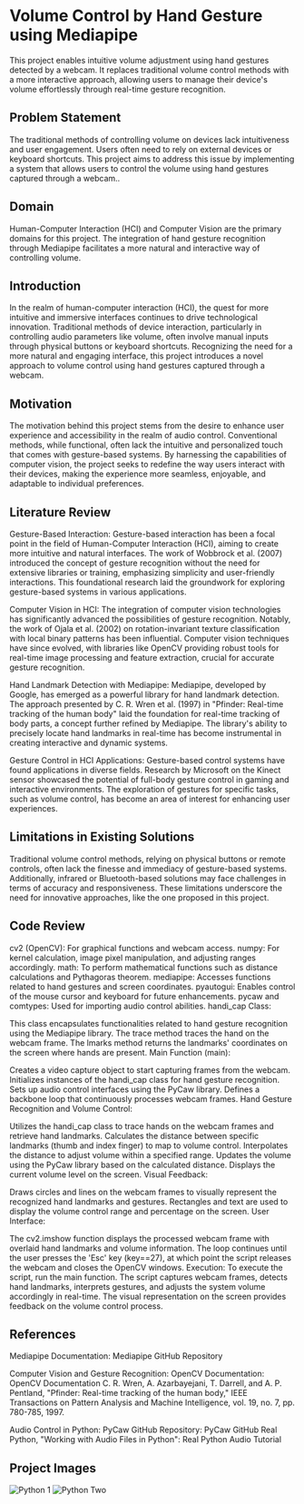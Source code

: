 
# Volume Control by Hand Gesture using Mediapipe
This project enables intuitive volume adjustment using hand gestures detected by a webcam. It replaces traditional volume control methods with a more interactive approach, allowing users to manage their device's volume effortlessly through real-time gesture recognition.



## Problem Statement
The traditional methods of controlling volume on devices lack intuitiveness and user engagement. Users often need to rely on external devices or keyboard shortcuts. This project aims to address this issue by implementing a system that allows users to control the volume using hand gestures captured through a webcam..

## Domain
Human-Computer Interaction (HCI) and Computer Vision are the primary domains for this project. The integration of hand gesture recognition through Mediapipe facilitates a more natural and interactive way of controlling volume.

## Introduction
In the realm of human-computer interaction (HCI), the quest for more intuitive and immersive interfaces continues to drive technological innovation. Traditional methods of device interaction, particularly in controlling audio parameters like volume, often involve manual inputs through physical buttons or keyboard shortcuts. Recognizing the need for a more natural and engaging interface, this project introduces a novel approach to volume control using hand gestures captured through a webcam.

## Motivation
The motivation behind this project stems from the desire to enhance user experience and accessibility in the realm of audio control. Conventional methods, while functional, often lack the intuitive and personalized touch that comes with gesture-based systems. By harnessing the capabilities of computer vision, the project seeks to redefine the way users interact with their devices, making the experience more seamless, enjoyable, and adaptable to individual preferences.

## Literature Review
Gesture-Based Interaction:
Gesture-based interaction has been a focal point in the field of Human-Computer Interaction (HCI), aiming to create more intuitive and natural interfaces. The work of Wobbrock et al. (2007) introduced the concept of gesture recognition without the need for extensive libraries or training, emphasizing simplicity and user-friendly interactions. This foundational research laid the groundwork for exploring gesture-based systems in various applications.

Computer Vision in HCI:
The integration of computer vision technologies has significantly advanced the possibilities of gesture recognition. Notably, the work of Ojala et al. (2002) on rotation-invariant texture classification with local binary patterns has been influential. Computer vision techniques have since evolved, with libraries like OpenCV providing robust tools for real-time image processing and feature extraction, crucial for accurate gesture recognition.

Hand Landmark Detection with Mediapipe:
Mediapipe, developed by Google, has emerged as a powerful library for hand landmark detection. The approach presented by C. R. Wren et al. (1997) in "Pfinder: Real-time tracking of the human body" laid the foundation for real-time tracking of body parts, a concept further refined by Mediapipe. The library's ability to precisely locate hand landmarks in real-time has become instrumental in creating interactive and dynamic systems.

Gesture Control in HCI Applications:
Gesture-based control systems have found applications in diverse fields. Research by Microsoft on the Kinect sensor showcased the potential of full-body gesture control in gaming and interactive environments. The exploration of gestures for specific tasks, such as volume control, has become an area of interest for enhancing user experiences.

## Limitations in Existing Solutions
Traditional volume control methods, relying on physical buttons or remote controls, often lack the finesse and immediacy of gesture-based systems. Additionally, infrared or Bluetooth-based solutions may face challenges in terms of accuracy and responsiveness. These limitations underscore the need for innovative approaches, like the one proposed in this project.

## Code Review
cv2 (OpenCV): For graphical functions and webcam access.
numpy: For kernel calculation, image pixel manipulation, and adjusting ranges accordingly.
math: To perform mathematical functions such as distance calculations and Pythagoras theorem.
mediapipe: Accesses functions related to hand gestures and screen coordinates.
pyautogui: Enables control of the mouse cursor and keyboard for future enhancements.
pycaw and comtypes: Used for importing audio control abilities.
handi_cap Class:

This class encapsulates functionalities related to hand gesture recognition using the Mediapipe library.
The trace method traces the hand on the webcam frame.
The lmarks method returns the landmarks' coordinates on the screen where hands are present.
Main Function (main):

Creates a video capture object to start capturing frames from the webcam.
Initializes instances of the handi_cap class for hand gesture recognition.
Sets up audio control interfaces using the PyCaw library.
Defines a backbone loop that continuously processes webcam frames.
Hand Gesture Recognition and Volume Control:

Utilizes the handi_cap class to trace hands on the webcam frames and retrieve hand landmarks.
Calculates the distance between specific landmarks (thumb and index finger) to map to volume control.
Interpolates the distance to adjust volume within a specified range.
Updates the volume using the PyCaw library based on the calculated distance.
Displays the current volume level on the screen.
Visual Feedback:

Draws circles and lines on the webcam frames to visually represent the recognized hand landmarks and gestures.
Rectangles and text are used to display the volume control range and percentage on the screen.
User Interface:

The cv2.imshow function displays the processed webcam frame with overlaid hand landmarks and volume information.
The loop continues until the user presses the 'Esc' key (key==27), at which point the script releases the webcam and closes the OpenCV windows.
Execution:
To execute the script, run the main function. The script captures webcam frames, detects hand landmarks, interprets gestures, and adjusts the system volume accordingly in real-time. The visual representation on the screen provides feedback on the volume control process.

## References
Mediapipe Documentation:
Mediapipe GitHub Repository

Computer Vision and Gesture Recognition:
OpenCV Documentation: OpenCV Documentation
C. R. Wren, A. Azarbayejani, T. Darrell, and A. P. Pentland, "Pfinder: Real-time tracking of the human body," IEEE Transactions on Pattern Analysis and Machine Intelligence, vol. 19, no. 7, pp. 780-785, 1997.

Audio Control in Python:
PyCaw GitHub Repository: PyCaw GitHub
Real Python, "Working with Audio Files in Python": Real Python Audio Tutorial

## Project Images
![Python 1](https://github.com/user-attachments/assets/c5544b00-f340-4842-b3c5-a3ae5c100571)
![Python Two](https://github.com/user-attachments/assets/8efca02c-ae94-4671-a7a0-364bee6b3fcc)

